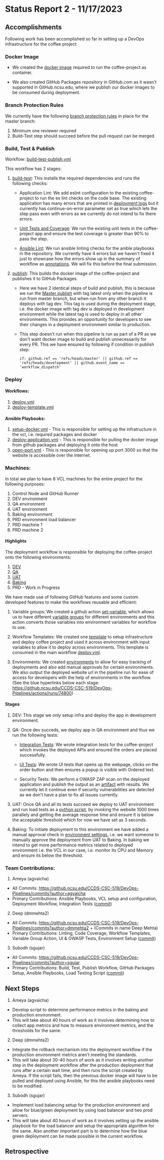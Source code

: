 # Status Report 2 - 11/17/2023

## Accomplishments

Following work has been accomplished so far in setting up a DevOps infrastructure for the coffee project:

### Docker Image

- We created the [docker image](https://github.ncsu.edu/CCDS-CSC-519/DevOps-Pipelines/blob/master/coffee-project/Dockerfile) required to run the coffee-project as container.

- We also created GitHub Packages repository in GitHub.com as it wasn't supported in GitHub.ncsu.edu, where we publish our docker images to be consumed during deployment.

### Branch Protection Rules

We currently have the following [branch protection rules](https://github.ncsu.edu/CCDS-CSC-519/DevOps-Pipelines/settings/branch_protection_rules/1603) in place for the master branch:

1. Minimum one reviewer required
2. Build-Test step should succeed before the pull request can be merged

### Build, Test & Publish

Workflow: [build-test-publish.yml](https://github.ncsu.edu/CCDS-CSC-519/DevOps-Pipelines/blob/master/.github/workflows/build-test-publish.yml)

This workflow has 2 stages:

1. [build-test](https://github.ncsu.edu/CCDS-CSC-519/DevOps-Pipelines/actions/runs/74797/job/153096): This installs the required dependencies and runs the following checks:

    - Application Lint: We add eslint configuration to the existing coffee-project to run the es lint checks on the code base. The existing application has many errors that are printed in [deployment logs](https://github.ncsu.edu/CCDS-CSC-519/DevOps-Pipelines/actions/runs/74797/job/153096) but it currently has continue-on-error parameter set as true which lets the step pass even with errors as we currently do not intend to fix there errors.

    - [Unit Tests and Coverage](https://github.ncsu.edu/CCDS-CSC-519/DevOps-Pipelines/actions/runs/74797/job/153096): We run the existing unit tests in the coffee-project app and ensure the test coverage is greater than 90% to pass the step.

    - [Ansible Lint](https://github.ncsu.edu/CCDS-CSC-519/DevOps-Pipelines/actions/runs/74797/job/153096): We run ansible linting checks for the anible playbooks in the repository. We currently have 4 errors but we haven't fixed it just to showcase how the errors show up in the summary of workflow as [annotations](https://github.ncsu.edu/CCDS-CSC-519/DevOps-Pipelines/actions/runs/74797). We will fix this before the final submission.

2. [publish](https://github.ncsu.edu/CCDS-CSC-519/DevOps-Pipelines/actions/runs/74797/job/153097): This builds the docker image of the coffee-project and publishes it to GitHub Packages. 

    - Here we have 2 identical steps of build and publish, this is because we run the [Master publish](https://github.ncsu.edu/CCDS-CSC-519/DevOps-Pipelines/blob/master/.github/workflows/build-test-publish.yml#L62) with tag latest only when the pipeline is run from master branch, but when run from any other branch it deploys with tag dev. This tag is used during the deployment stage, i.e. the docker image with tag dev is deployed in development environment while the latest tag is used to deploy in all other environments. This provides an opportunity for developers to see their changes in a deployment environment similar to production.

    - This step doesn't run when this pipeline is run as part of a PR as we don't want docker image to build and publish unnecessarily for every PR. This we have ensured by following if condition in publish step: 
    
        `if: github.ref == 'refs/heads/master' || github.ref == 'refs/heads/development' || github.event_name == 'workflow_dispatch'`

### Deploy

#### Workflows: 

1. [deploy.yml](https://github.ncsu.edu/CCDS-CSC-519/DevOps-Pipelines/blob/master/.github/workflows/run-ansible.yml)
2. [deploy-template.yml](https://github.ncsu.edu/CCDS-CSC-519/DevOps-Pipelines/blob/master/.github/workflows/deploy-template.yml)

#### Ansible Playbooks:

1. [setup-docker.yml](https://github.ncsu.edu/CCDS-CSC-519/DevOps-Pipelines/blob/master/playbooks/setup-docker.yml) - This is responsible for setting up the infratructure in the vcl, i.e. required packages and docker
2. [deploy-application.yml](https://github.ncsu.edu/CCDS-CSC-519/DevOps-Pipelines/blob/master/playbooks/deploy-application.yml) - This is responsible for pulling the docker image from github packages and deploying it onto the host
3. [open-port.yml](https://github.ncsu.edu/CCDS-CSC-519/DevOps-Pipelines/blob/master/playbooks/open-port.yml) - This is responsible for opening up port 3000 so that the website is accessible over the internet.

### Machines:

In total we plan to have 8 VCL machines for the entire project for the following purposes:

1. Control Node and GitHub Runner
2. DEV environment
3. QA environment
4. UAT environment
5. Baking environment
6. PRD environment load balancer
7. PRD machine 1
8. PRD machine 2

#### Highlights

The deployment worklfow is responsible for deploying the coffee-project onto the following environments:
1. [DEV](https://github.ncsu.edu/CCDS-CSC-519/DevOps-Pipelines/deployments/activity_log?environment%253Ddev)
2. [QA](https://github.ncsu.edu/CCDS-CSC-519/DevOps-Pipelines/deployments/activity_log?environment%253Dqa)
3. [UAT](https://github.ncsu.edu/CCDS-CSC-519/DevOps-Pipelines/deployments/activity_log?environment%253Duat)
4. [Baking](https://github.ncsu.edu/CCDS-CSC-519/DevOps-Pipelines/deployments/activity_log?environment%253Dbaking)
5. PRD - Work in Progress

We have made use of following GitHub features and some custom developed features to make the workflows reusable and efficient:

1. Variable groups: We created a github action [set-variable](https://github.ncsu.edu/CCDS-CSC-519/DevOps-Pipelines/blob/master/.github/actions/set-variable/action.yml), which allows us to have different [variable groups](https://github.ncsu.edu/CCDS-CSC-519/DevOps-Pipelines/tree/master/.github/variables) for different environments and this action converts those variables into environment variables for workflow to use.

2. Workflow Templates: We created one [template](https://github.ncsu.edu/CCDS-CSC-519/DevOps-Pipelines/blob/master/.github/workflows/deploy-template.yml) to setup infrastructure and deploy coffee project and used it across environment with input variables to allow it to deploy across environments. This template is consumed in the main workflow [deploy.yml](https://github.ncsu.edu/CCDS-CSC-519/DevOps-Pipelines/blob/master/.github/workflows/run-ansible.yml).

3. Environments: We created [environments](https://github.ncsu.edu/CCDS-CSC-519/DevOps-Pipelines/settings/environments) to allow for easy tracking of deployments and also add manual approvals for certain environments. We also output the deployed website url in the pipeline run for ease of access for developers with the help of environments in the workflow. (See the blue hyperlinks below each stage: https://github.ncsu.edu/CCDS-CSC-519/DevOps-Pipelines/actions/runs/74800)

#### Stages

1. DEV: This stage we only setup infra and deploy the app in development environment.

2. QA: Once dev succeds, we deploy app in QA environment and thus we run the following tests:

    - [Integration Tests](https://github.ncsu.edu/CCDS-CSC-519/DevOps-Pipelines/blob/master/coffee-project/test/integration-tests/integration.test.js): We wrote integration tests for the coffee-project which invokes the deployed APIs and ensured the orders are placed successfully.

    - [UI Tests](https://github.ncsu.edu/CCDS-CSC-519/DevOps-Pipelines/blob/master/coffee-project/test/ui-tests/ui.test.js): We wrote UI tests that opens up the webpage, clicks on the order button and then ensures a popup is visible with Ordered text.

    - Security Tests: We perform a OWASP ZAP scan on the deployed application and publish the output as an [artifact](https://github.ncsu.edu/CCDS-CSC-519/DevOps-Pipelines/suites/74991/artifacts/170) with results. We currently let it continue even if security vulnerabilities are detected as we don't have a plan to fix all issues currently.

3. UAT: Once QA and all its tests succeed we deploy to UAT environment and run load tests as a [python script](https://github.ncsu.edu/CCDS-CSC-519/DevOps-Pipelines/blob/master/performance-metrics/load-test.py), by invoking the website 1000 times parallely and getting the average response time and ensure it is below the acceptable threshold which for now we have set as 3 seconds.

4. Baking: To initiate deployment to this environment we have added a manual approval check in [environment settings](https://github.ncsu.edu/CCDS-CSC-519/DevOps-Pipelines/settings/environments/3548/edit), i.e. we want someone to manually approve the deployment from UAT to Baking. In baking we intend to get more performance metrics related to deployed environment i.e. the VCL in our case, i.e. monitor its CPU and Memory and ensure its below the threshold.

### Team Contributions:

1. Ameya (agvaicha)
- All Commits: https://github.ncsu.edu/CCDS-CSC-519/DevOps-Pipelines/commits?author=agvaicha
- Primary Contributions: Ansible Playbooks, VCL setup and configuration, Deployment Workflow, Integration Tests ([commit]())

2. Deep (dmmehta2)
- All Commits: https://github.ncsu.edu/CCDS-CSC-519/DevOps-Pipelines/commits?author=dmmehta2 + (Commits in name Deep Mehta)
- Primary Contributions: Linting, Code Coverage, Workflow Templates, Variable Group Action, UI & OWASP Tests, Environment Setup ([commit]())

3. Subodh (sgujar)
- All Commits: https://github.ncsu.edu/CCDS-CSC-519/DevOps-Pipelines/commits?author=sgujar
- Primary Contributions: Build, Test, Publish Workflow, GitHub Packages Setup, Ansible Playbooks, Load Testing Script ([commit]())

## Next Steps

1. Ameya (agvaicha)
- Develop script to determine performance metrics in the baking and production environment.
- This will take about 40 hours of work as it involves determining how to collect app metrics and how to measure environment metrics, and the thresholds for the same.

2. Deep (dmmehta2)
- Integrate the rollback mechanism into the deployment workflow if the production environment metrics aren't meeting the standards.
- This will take about 30-40 hours of work as it involves writing another step in the deployment workflow after the production deployment that runs after a certain wait time, and then runs the script created by Ameya. If the script fails, then the previous docker image will have to be pulled and deployed using Ansible, for this the ansible playbooks need to be modified.

3. Subodh (sgujar)
- Implement load balancing setup for the production environment and allow for blue/green deployment by using load balancer and two prod servers.
- This will take about 40 hours of work as it involves setting up the ansible playbook for the load balancer and setup the appropriate algorithm for the same. Also another important part is to determine how the blue green deployment can be made possible in the current workflow.

## Retrospective


